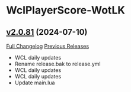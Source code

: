 # WclPlayerScore-WotLK

## [v2.0.81](https://github.com/icaca/WclPlayerScore-WotLK/tree/v2.0.81) (2024-07-10)
[Full Changelog](https://github.com/icaca/WclPlayerScore-WotLK/commits/v2.0.81) [Previous Releases](https://github.com/icaca/WclPlayerScore-WotLK/releases)

- WCL daily updates  
- Rename release.bak to release.yml  
- WCL daily updates  
- WCL daily updates  
- Update main.lua  